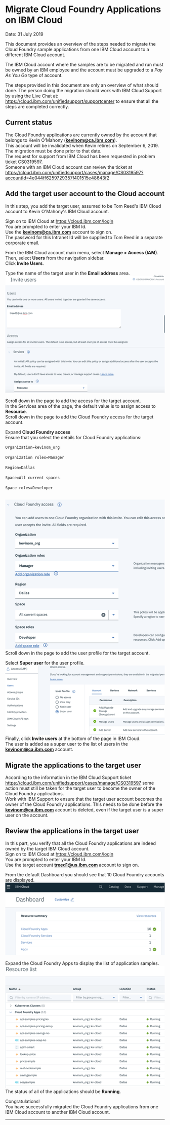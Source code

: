# Migrate Cloud Foundry Applications on IBM Cloud
Date: 31 July 2019

This document provides an overview of the steps needed to migrate the Cloud Foundry sample applications from one IBM Cloud account to a different IBM Cloud account.
  
The IBM Cloud account where the samples are to be migrated and run must be owned by an IBM employee and the account must be upgraded to a *Pay As You Go* type of account.   
   
The steps provided in this document are only an overview of what should done. The person doing the migration should work with IBM Cloud Support by using the Live Chat at: <https://cloud.ibm.com/unifiedsupport/supportcenter> to ensure that all the steps are completed correctly.
## Current status
The Cloud Foundry applications are currently owned by the account that belongs to Kevin O'Mahony (**kevinom@ca.ibm.com**).   
This account will be invalidated when Kevin retires on September 6, 2019. The migration must be done prior to that date.    
The request for support from IBM Cloud has been requested in problem ticket CS0319597.   
Someone with an IBM Cloud account can review the ticket at <https://cloud.ibm.com/unifiedsupport/cases/manage/CS0319597?accountId=4e044ff6259729357f401515e48643f2>  
## Add the target user account to the Cloud account
In this step, you add the target user, assumed to be Tom Reed's IBM Cloud account to Kevin O'Mahony's IBM Cloud account.   

Sign on to IBM Cloud at <https://cloud.ibm.com/login>  
You are prompted to enter your IBM Id.  
Use the **kevinom@ca.ibm.com** account to sign on.   
The password for this Intranet Id will be supplied to Tom Reed in a separate corporate email.   

From the IBM Cloud account main menu, select **Manage > Access (IAM)**.   
Then, select **Users** from the navigation sidebar.    
Click **Invite Users**.   
 
Type the name of the target user in the **Email address** area.  
<img src="images/Screen Shot 2019-07-31 at 4.05.46 PM.png">   
     
Scroll down in the page to add the access for the target account.   
In the Services area of the page, the default value is to assign access to **Resource**.   
Scroll down in the page to add the Cloud Foundry access for the target account.   

Expand **Cloud Foundry access**  
Ensure that you select the details for Cloud Foundry applications:   
    
```
Organization=kevinom_org   

Organization roles=Manager   

Region=Dallas   

Space=All current spaces   

Space roles=Developer   
 
```   
   
<img src="images/Screen Shot 2019-07-31 at 4.17.56 PM.png">   
Scroll down in the page to add the user profile for the target account. 

Select **Super user** for the user profile.   
<img src="images/Screen Shot 2019-07-31 at 4.33.51 PM.png">    
Finally, click **Invite users** at the bottom of the page in IBM Cloud.    
The user is added as a super user to the list of users in the **kevinom@ca.ibm.com** account.

## Migrate the applications to the target user
According to the information in the IBM Cloud Support ticket <https://cloud.ibm.com/unifiedsupport/cases/manage/CS0319597> some action must still be taken for the target user to become the owner of the Cloud Foundry applications.   
Work with IBM Support to ensure that the target user account becomes the owner of the Cloud Foundry applications. This needs to be done before the **kevinom@ca.ibm.com** account is deleted, even if the target user is a super user on the account.   

## Review the applications in the target user
In this part, you verify that all the Cloud Foundry applications are indeed owned by the target IBM Cloud account.   
Sign on to IBM Cloud at <https://cloud.ibm.com/login>  
You are prompted to enter your IBM Id.  
Use the target account **treed1@us.ibm.com** account to sign on.  

From the default Dashboard you should see that 10 Cloud Foundry accounts are displayed.
<img src="images/Screen Shot 2019-07-31 at 4.50.29 PM.png">    
 
Expand the Cloud Foundry Apps to display the list of application samples.   
<img src="images/Screen Shot 2019-07-31 at 4.55.13 PM.png">      
The status of all of the applications should be **Running**.   

Congratulations!   
You have successfully migrated the Cloud Foundry applications from one IBM Cloud account to another IBM Cloud account.    
****   
